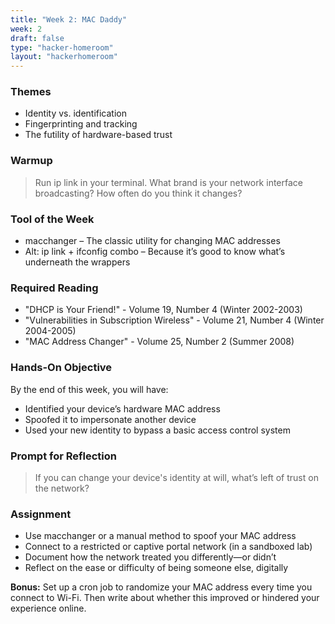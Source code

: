```yaml
---
title: "Week 2: MAC Daddy"
week: 2
draft: false
type: "hacker-homeroom"
layout: "hackerhomeroom"
---
```


### Themes

- Identity vs. identification
- Fingerprinting and tracking
- The futility of hardware-based trust

### Warmup

> Run ip link in your terminal. What brand is your network interface broadcasting? How often do you think it changes?

### Tool of the Week

- macchanger – The classic utility for changing MAC addresses
- Alt: ip link + ifconfig combo – Because it’s good to know what’s underneath the wrappers

### Required Reading

- "DHCP is Your Friend!" - Volume 19, Number 4 (Winter 2002-2003)
- "Vulnerabilities in Subscription Wireless" - Volume 21, Number 4 (Winter 2004-2005)
- "MAC Address Changer" - Volume 25, Number 2 (Summer 2008)

### Hands-On Objective

By the end of this week, you will have:

- Identified your device’s hardware MAC address
- Spoofed it to impersonate another device
- Used your new identity to bypass a basic access control system

### Prompt for Reflection

> If you can change your device's identity at will, what’s left of trust on the network?

### Assignment

- Use macchanger or a manual method to spoof your MAC address
- Connect to a restricted or captive portal network (in a sandboxed lab)
- Document how the network treated you differently—or didn’t
- Reflect on the ease or difficulty of being someone else, digitally

**Bonus:** Set up a cron job to randomize your MAC address every time you connect to Wi-Fi. Then write about whether this improved or hindered your experience online.
